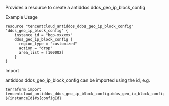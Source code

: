Provides a resource to create a antiddos ddos_geo_ip_block_config

Example Usage

```hcl
resource "tencentcloud_antiddos_ddos_geo_ip_block_config" "ddos_geo_ip_block_config" {
	instance_id = "bgp-xxxxxx"
	ddos_geo_ip_block_config {
	  region_type = "customized"
	  action = "drop"
	  area_list = [100002]
	}
}
```

Import

antiddos ddos_geo_ip_block_config can be imported using the id, e.g.

```
terraform import tencentcloud_antiddos_ddos_geo_ip_block_config.ddos_geo_ip_block_config ${instanceId}#${configId}
```